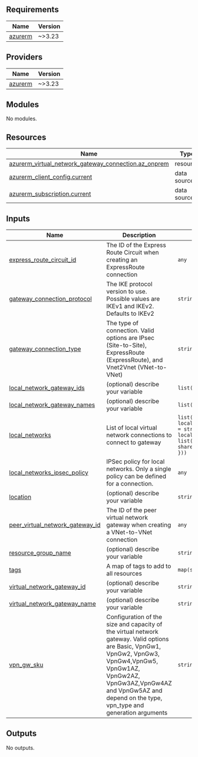 ## Requirements

| Name | Version |
|------|---------|
| <a name="requirement_azurerm"></a> [azurerm](#requirement\_azurerm) | ~>3.23 |

## Providers

| Name | Version |
|------|---------|
| <a name="provider_azurerm"></a> [azurerm](#provider\_azurerm) | ~>3.23 |

## Modules

No modules.

## Resources

| Name | Type |
|------|------|
| [azurerm_virtual_network_gateway_connection.az_onprem](https://registry.terraform.io/providers/hashicorp/azurerm/latest/docs/resources/virtual_network_gateway_connection) | resource |
| [azurerm_client_config.current](https://registry.terraform.io/providers/hashicorp/azurerm/latest/docs/data-sources/client_config) | data source |
| [azurerm_subscription.current](https://registry.terraform.io/providers/hashicorp/azurerm/latest/docs/data-sources/subscription) | data source |

## Inputs

| Name | Description | Type | Default | Required |
|------|-------------|------|---------|:--------:|
| <a name="input_express_route_circuit_id"></a> [express\_route\_circuit\_id](#input\_express\_route\_circuit\_id) | The ID of the Express Route Circuit when creating an ExpressRoute connection | `any` | `null` | no |
| <a name="input_gateway_connection_protocol"></a> [gateway\_connection\_protocol](#input\_gateway\_connection\_protocol) | The IKE protocol version to use. Possible values are IKEv1 and IKEv2. Defaults to IKEv2 | `string` | `"IKEv2"` | no |
| <a name="input_gateway_connection_type"></a> [gateway\_connection\_type](#input\_gateway\_connection\_type) | The type of connection. Valid options are IPsec (Site-to-Site), ExpressRoute (ExpressRoute), and Vnet2Vnet (VNet-to-VNet) | `string` | `"IPsec"` | no |
| <a name="input_local_network_gateway_ids"></a> [local\_network\_gateway\_ids](#input\_local\_network\_gateway\_ids) | (optional) describe your variable | `list(string)` | n/a | yes |
| <a name="input_local_network_gateway_names"></a> [local\_network\_gateway\_names](#input\_local\_network\_gateway\_names) | (optional) describe your variable | `list(string)` | n/a | yes |
| <a name="input_local_networks"></a> [local\_networks](#input\_local\_networks) | List of local virtual network connections to connect to gateway | `list(object({ local_gateway_address = string, local_address_space = list(string), shared_key = string }))` | `[]` | no |
| <a name="input_local_networks_ipsec_policy"></a> [local\_networks\_ipsec\_policy](#input\_local\_networks\_ipsec\_policy) | IPSec policy for local networks. Only a single policy can be defined for a connection. | `any` | `null` | no |
| <a name="input_location"></a> [location](#input\_location) | (optional) describe your variable | `string` | n/a | yes |
| <a name="input_peer_virtual_network_gateway_id"></a> [peer\_virtual\_network\_gateway\_id](#input\_peer\_virtual\_network\_gateway\_id) | The ID of the peer virtual network gateway when creating a VNet-to-VNet connection | `any` | `null` | no |
| <a name="input_resource_group_name"></a> [resource\_group\_name](#input\_resource\_group\_name) | (optional) describe your variable | `string` | n/a | yes |
| <a name="input_tags"></a> [tags](#input\_tags) | A map of tags to add to all resources | `map(string)` | `{}` | no |
| <a name="input_virtual_network_gateway_id"></a> [virtual\_network\_gateway\_id](#input\_virtual\_network\_gateway\_id) | (optional) describe your variable | `string` | n/a | yes |
| <a name="input_virtual_network_gateway_name"></a> [virtual\_network\_gateway\_name](#input\_virtual\_network\_gateway\_name) | (optional) describe your variable | `string` | n/a | yes |
| <a name="input_vpn_gw_sku"></a> [vpn\_gw\_sku](#input\_vpn\_gw\_sku) | Configuration of the size and capacity of the virtual network gateway. Valid options are Basic, VpnGw1, VpnGw2, VpnGw3, VpnGw4,VpnGw5, VpnGw1AZ, VpnGw2AZ, VpnGw3AZ,VpnGw4AZ and VpnGw5AZ and depend on the type, vpn\_type and generation arguments | `string` | `"VpnGw1"` | no |

## Outputs

No outputs.
